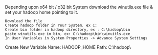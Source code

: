 Depending upon x64 bit / x32 bit System download the winutils.exe file & set your hadoop home pointing to it.

    Download the file
    Create hadoop folder in Your System, ex C:
    Create bin folder in hadoop directory, ex : C:\hadoop\bin
    paste winutils.exe in bin, ex: C:\hadoop\bin\winuitls.exe
    In User Variables in System Properties -> Advance System Settings

Create New Variable Name: HADOOP_HOME Path: C:\hadoop\